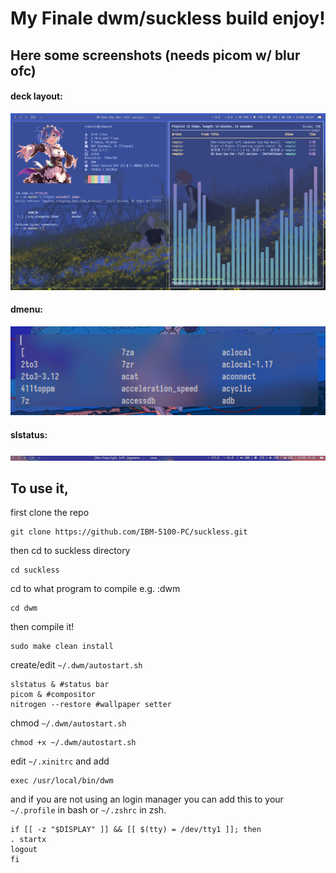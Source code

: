 # My Finale dwm/suckless build enjoy!

## Here some screenshots (needs picom w/ blur ofc) 
#### deck layout:
![deck layout](assets/2024-08-21_20-59.png)
#### dmenu:
![dmenu](assets/2024-08-22_20-45.png)
#### slstatus:
![slstatus](assets/clipboard.png)

## To use it,
first clone the repo
```
git clone https://github.com/IBM-5100-PC/suckless.git 
```
then cd to suckless directory
```
cd suckless
```
cd to what program to compile e.g. :dwm
```
cd dwm
```
then compile it!
```
sudo make clean install
 ```
create/edit ```~/.dwm/autostart.sh```
```
slstatus & #status bar
picom & #compositor
nitrogen --restore #wallpaper setter
```
chmod ```~/.dwm/autostart.sh```
```
chmod +x ~/.dwm/autostart.sh
```
edit ```~/.xinitrc``` and add
```
exec /usr/local/bin/dwm
```
and if you are not using an login manager you can add this to your ```~/.profile``` in bash or ```~/.zshrc``` in zsh.
```
if [[ -z "$DISPLAY" ]] && [[ $(tty) = /dev/tty1 ]]; then
. startx
logout
fi
```


